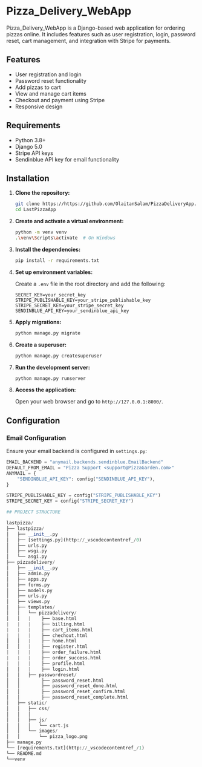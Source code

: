 # Pizza_Delivery_WebApp

Pizza_Delivery_WebApp is a Django-based web application for ordering pizzas online. It includes features such as user registration, login, password reset, cart management, and integration with Stripe for payments.

## Features

- User registration and login
- Password reset functionality
- Add pizzas to cart
- View and manage cart items
- Checkout and payment using Stripe
- Responsive design

## Requirements

- Python 3.8+
- Django 5.0
- Stripe API keys
- Sendinblue API key for email functionality

## Installation

1. **Clone the repository:**

    ```sh
    git clone https://https://github.com/OlaitanSalam/PizzaDeliveryApp.git
    cd LastPizzaApp
    ```

2. **Create and activate a virtual environment:**

    ```sh
    python -m venv venv
    .\venv\Scripts\activate  # On Windows
    ```

3. **Install the dependencies:**

    ```sh
    pip install -r requirements.txt
    ```

4. **Set up environment variables:**

    Create a `.env` file in the root directory and add the following:

    ```env
    SECRET_KEY=your_secret_key
    STRIPE_PUBLISHABLE_KEY=your_stripe_publishable_key
    STRIPE_SECRET_KEY=your_stripe_secret_key
    SENDINBLUE_API_KEY=your_sendinblue_api_key
    ```

5. **Apply migrations:**

    ```sh
    python manage.py migrate
    ```

6. **Create a superuser:**

    ```sh
    python manage.py createsuperuser
    ```

7. **Run the development server:**

    ```sh
    python manage.py runserver
    ```

8. **Access the application:**

    Open your web browser and go to `http://127.0.0.1:8000/`.

## Configuration

### Email Configuration

Ensure your email backend is configured in `settings.py`:

```python
EMAIL_BACKEND = "anymail.backends.sendinblue.EmailBackend"
DEFAULT_FROM_EMAIL = "Pizza Support <support@PizzaGarden.com>"
ANYMAIL = {
    "SENDINBLUE_API_KEY": config("SENDINBLUE_API_KEY"),
}

STRIPE_PUBLISHABLE_KEY = config("STRIPE_PUBLISHABLE_KEY")
STRIPE_SECRET_KEY = config("STRIPE_SECRET_KEY")

## PROJECT STRUCTURE

lastpizza/
├── lastpizza/
│   ├── __init__.py
│   ├── [settings.py](http://_vscodecontentref_/0)
│   ├── urls.py
│   ├── wsgi.py
│   └── asgi.py
├── pizzadelivery/
│   ├── __init__.py
│   ├── admin.py
│   ├── apps.py
│   ├── forms.py
│   ├── models.py
│   ├── urls.py
│   ├── views.py
│   ├── templates/
│   │   └── pizzadelivery/
│   │   |    ├── base.html
|   |   |    ├── billing.html
|   |   |    ├── cart_items.html
|   |   |    ├── chechout.html
│   │   |    ├── home.html
│   │   |    ├── register.html
|   |   |    ├── order_failure.html
|   |   |    ├── order_success.html
|   |   |    ├── profile.html
│   │   |    ├── login.html
│   │   ├── passwordreset/
│   │        ├── password_reset.html
│   │        ├── password_reset_done.html
│   │        ├── password_reset_confirm.html
│   │        ├── password_reset_complete.html
│   ├── static/
│   │   ├── css/
│   │   │   
│   │   ├── js/
│   │   │   └── cart.js
│   │   └── images/
│   │       └── pizza_logo.png
├── manage.py
└── [requirements.txt](http://_vscodecontentref_/1)
└── README.md
└──venv
